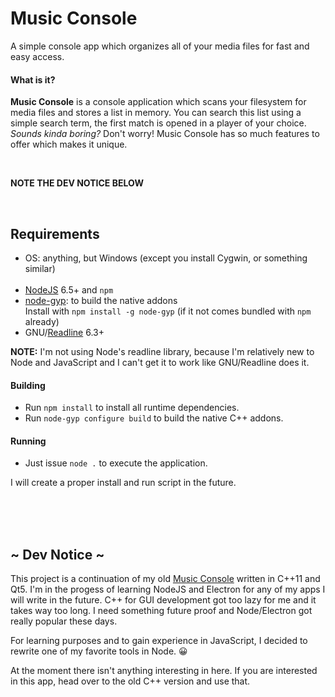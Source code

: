 # Music Console

A simple console app which organizes all of your media files for fast and easy access.

#### What is it?

**Music Console** is a console application which scans your filesystem for media files and stores a list in memory. You can search this list using a simple search term, the first match is opened in a player of your choice.</br>
*Sounds kinda boring?* Don't worry! Music Console has so much features to offer which makes it unique.

</br>

**NOTE THE DEV NOTICE BELOW**

</br>

## Requirements

 - OS: anything, but Windows (except you install Cygwin, or something similar)
</br></br>
 - [NodeJS](https://www.nodejs.org) 6.5+ and `npm`
 - [node-gyp](https://github.com/nodejs/node-gyp): to build the native addons </br>
   Install with `npm install -g node-gyp` (if it not comes bundled with `npm` already)
 - GNU/[Readline](http://ftp.gnu.org/gnu/readline/) 6.3+

**NOTE:** I'm not using Node's readline library, because I'm relatively new to Node and JavaScript and I can't get it to work like GNU/Readline does it.

#### Building

 - Run `npm install` to install all runtime dependencies.
 - Run `node-gyp configure build` to build the native C++ addons.

#### Running

 - Just issue `node .` to execute the application.

I will create a proper install and run script in the future.

</br></br></br>

## ~ Dev Notice ~

This project is a continuation of my old [Music Console](https://github.com/GhettoGirl/MusicConsole) written in C++11 and Qt5. I'm in the progess of learning NodeJS and Electron for any of my apps I will write in the future. C++ for GUI development got too lazy for me and it takes way too long. I need something future proof and Node/Electron got really popular these days.

For learning purposes and to gain experience in JavaScript, I decided to rewrite one of my favorite tools in Node. :grinning:

At the moment there isn't anything interesting in here. If you are interested in this app, head over to the old C++ version and use that.
